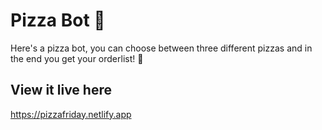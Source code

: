 # Pizza Bot 🍕

Here's a pizza bot, you can choose between three different pizzas and in the end you get your orderlist! 🍕


## View it live here
https://pizzafriday.netlify.app
